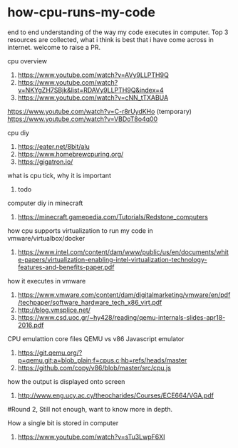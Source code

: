 # how-cpu-runs-my-code
end to end understanding of the way my code executes in computer.
Top 3 resources are collected, what i think is best that i have come across in internet. welcome to raise a PR.

cpu overview
1. https://www.youtube.com/watch?v=AVy9LLPTH9Q
2. https://www.youtube.com/watch?v=NKYgZH7SBjk&list=RDAVy9LLPTH9Q&index=4
3. https://www.youtube.com/watch?v=cNN_tTXABUA

https://www.youtube.com/watch?v=C-r8rUydKHo (temporary)
https://www.youtube.com/watch?v=VBDoT8o4q00

cpu diy
1. https://eater.net/8bit/alu
2. https://www.homebrewcpuring.org/
3. https://gigatron.io/

what is cpu tick, why it is important
1. todo

computer diy in minecraft
1. https://minecraft.gamepedia.com/Tutorials/Redstone_computers

how cpu supports virtualization to run my code in vmware/virtualbox/docker
1. https://www.intel.com/content/dam/www/public/us/en/documents/white-papers/virtualization-enabling-intel-virtualization-technology-features-and-benefits-paper.pdf

how it executes in vmware
1. https://www.vmware.com/content/dam/digitalmarketing/vmware/en/pdf/techpaper/software_hardware_tech_x86_virt.pdf
2. http://blog.vmsplice.net/
3. https://www.csd.uoc.gr/~hy428/reading/qemu-internals-slides-apr18-2016.pdf

CPU emulattion core files QEMU vs v86 Javascript emulator
1. https://git.qemu.org/?p=qemu.git;a=blob_plain;f=cpus.c;hb=refs/heads/master
2. https://github.com/copy/v86/blob/master/src/cpu.js

how the output is displayed onto screen
1. http://www.eng.ucy.ac.cy/theocharides/Courses/ECE664/VGA.pdf

#Round 2, Still not enough, want to know more in depth.

How a single bit is stored in computer
1. https://www.youtube.com/watch?v=sTu3LwpF6XI
